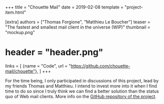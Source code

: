 +++
title = "Chouette Mail"
date = 2019-02-08
template = "project-item.html"

[extra]
authors = ["Thomas Forgione", "Matthieu Le Boucher"]
teaser = "The fastest and smallest mail client in the universe (WIP)"
thumbnail = "mockup.png"
# header = "header.png"
links = [
    {name = "Code", url = "https://github.com/chouette-mail/chouette"},
]
+++

For the time being, I only participated in discussions of this project,
lead by my friends Thomas and Matthieu.
I intend to invest more into it when I find time to do so since
I truly think we can find a better solution than the status quo of Web mail clients.
More info on the [GitHub repository of the project][github-repo].

[github-repo]: https://github.com/chouette-mail/chouette
